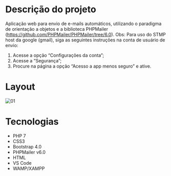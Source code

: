 # Descrição do projeto
Aplicação web para envio de e-mails automáticos, utilizando o paradigma de orientação a objetos e a biblioteca PHPMailer (https://github.com/PHPMailer/PHPMailer/tree/6.0).
Obs: Para uso do STMP host da google (gmail), siga as seguintes instruções na conta de usuário de envio:
  1.	Acesse a opção “Configurações da conta”;
  2.	Acesse a “Segurança”;
  3.	Procure na página a opção “Acesso a app menos seguro” e ative.

# Layout
![01](https://user-images.githubusercontent.com/39563063/85319909-a422e380-b498-11ea-958e-ac6f98079006.png)

# Tecnologias
  - PHP 7
  - CSS3
  - Bootstrap 4.0
  - PHPMailer v6.0
  - HTML
  - VS Code
  - WAMP/XAMPP
